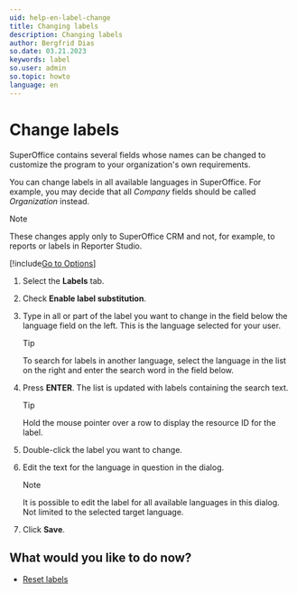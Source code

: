 ```yaml
---
uid: help-en-label-change
title: Changing labels
description: Changing labels
author: Bergfrid Dias
so.date: 03.21.2023
keywords: label
so.user: admin
so.topic: howto
language: en
---
```


# Change labels

SuperOffice contains several fields whose names can be changed to customize the program to your organization's own requirements.

You can change labels in all available languages in SuperOffice. For example, you may decide that all *Company* fields should be called *Organization* instead.

> [!NOTE]
> These changes apply only to SuperOffice CRM and not, for example, to reports or labels in Reporter Studio.

[!include[Go to Options](../includes/open-options.md)]

1. Select the **Labels** tab.

1. Check **Enable label substitution**.

1. Type in all or part of the label you want to change in the field below the language field on the left. This is the language selected for your user.

    > [!TIP]
    > To search for labels in another language, select the language in the list on the right and enter the search word in the field below.

1. Press **ENTER**. The list is updated with labels containing the search text.

    > [!TIP]
    > Hold the mouse pointer over a row to display the resource ID for the label.

1. Double-click the label you want to change.

1. Edit the text for the language in question in the dialog.

    > [!NOTE]
    > It is possible to edit the label for all available languages in this dialog. Not limited to the selected target language.

1. Click **Save**.

## What would you like to do now?

* [Reset labels][1]

<!-- Referenced links -->
[1]: reset.md

<!-- Referenced images -->
